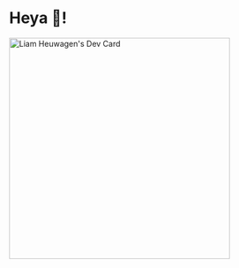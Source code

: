 # Heya 👋!
<a href="https://app.daily.dev/liamh"><img src="https://api.daily.dev/devcards/caaa7c211dee4721b2f9e9fb9e5f592d.png?r=5qf" width="400" alt="Liam Heuwagen's Dev Card"/></a>

<!--
**lheuwagen/lheuwagen** is a ✨ _special_ ✨ repository because its `README.md` (this file) appears on your GitHub profile.

Here are some ideas to get you started:

- 🔭 I’m currently working on ...
- 🌱 I’m currently learning ...
- 👯 I’m looking to collaborate on ...
- 🤔 I’m looking for help with ...
- 💬 Ask me about ...
- 📫 How to reach me: ...
- 😄 Pronouns: ...
- ⚡ Fun fact: ...
-->
